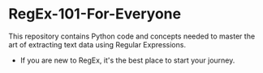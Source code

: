 # RegEx-101-For-Everyone
This repository contains Python code and concepts needed to master the art of extracting text data using Regular Expressions.
- If you are new to RegEx, it's the best place to start your journey.
